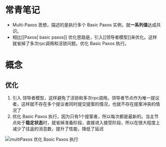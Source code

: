 


# 常青笔记
+ Multi-Paxos 思想，描述的是执行多个 Basic Paxos 实例，就**一系列值**达成共识。
+ 相比[[Paxos| basic paxos]] 优化思路是，引入[[领导者模型]]来优化。这样就省掉了多次rpc调用和活锁问题。优化 Basic Paxos 执行。






# 概念


## 优化
1. 引入 领导者模型，这样避免了活锁和多次rpc调用。领导者节点作为唯一提议者，这样就不存在多个提议者同时提交提案的情况，也就不存在提案冲突的情况了
2. 优化 Basic Paxos 执行，因为只有1个提案者，所以每次都是最新的。当主节点处于**稳定状态**时，就省掉准备阶段，直接进入接受阶段，所以在很大程度上减少了往返的消息数，提升了性能，降低了延迟

![multiPaxos 优化 Basic Paxos 执行](http://image.clickear.top/20220128142601.png)

